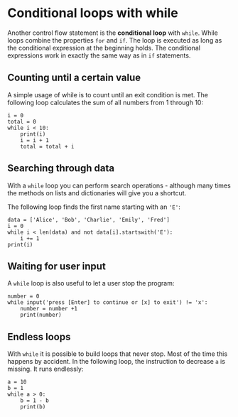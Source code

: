 
# Conditional loops with while

Another control flow statement is the **conditional loop** with `while`. While loops combine the properties `for` and `if`. The loop is executed as long as the conditional expression at the beginning holds. The conditional expressions work in exactly the same way as in `if` statements.

## Counting until a certain value

A simple usage of while is to count until an exit condition is met. The following loop calculates the sum of all numbers from 1 through 10:

    i = 0
    total = 0
    while i < 10:
        print(i)
        i = i + 1
        total = total + i


## Searching through data

With a `while` loop you can perform search operations - although many times the methods on lists and dictionaries will give you a shortcut.

The following loop finds the first name starting with an `'E'`:

    data = ['Alice', 'Bob', 'Charlie', 'Emily', 'Fred']
    i = 0
    while i < len(data) and not data[i].startswith('E'):
        i += 1
    print(i)


## Waiting for user input

A `while` loop is also useful to let a user stop the program:

    number = 0
    while input('press [Enter] to continue or [x] to exit') != 'x':
        number = number +1
        print(number)


## Endless loops

With `while` it is possible to build loops that never stop. Most of the time this happens by accident. In the following loop, the instruction to decrease `a` is missing. It runs endlessly:

    a = 10
    b = 1
    while a > 0:
        b = 1 - b
        print(b)

